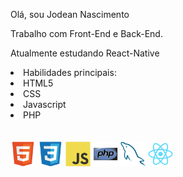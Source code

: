 Olá, sou Jodean Nascimento

<div>
  Trabalho com Front-End e Back-End.
  
  Atualmente estudando React-Native
</div>

<div>
  <li> Habilidades principais:</li>
  <li>HTML5</li>
  <li>CSS</li>
  <li>Javascript</li>
  <li>PHP</li>
</div>

<br/>
<br/>

<div >
  <img align="center" alt="" src="https://github.com/devicons/devicon/blob/master/icons/html5/html5-original.svg" width="40" height="40" />
  <img align="center" alt="" src="https://github.com/devicons/devicon/blob/master/icons/css3/css3-original.svg" width="40" height="40" />
  <img align="center" alt="" src="https://github.com/devicons/devicon/blob/master/icons/javascript/javascript-original.svg" width="40" height="40" />
  <img align="center" alt="" src="https://github.com/devicons/devicon/blob/master/icons/php/php-original.svg" width="40" height="40" />
  <img align="center" alt="" src="https://github.com/devicons/devicon/blob/master/icons/mysql/mysql-original.svg" width="40" height="40" />
  <img align="center" alt="" src="https://github.com/devicons/devicon/blob/master/icons/react/react-original.svg" width="40" height="40" />
<div>
